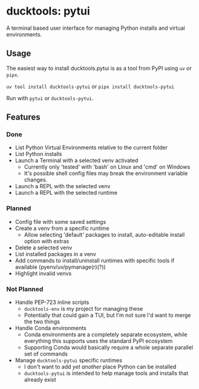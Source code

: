 # ducktools: pytui #

A terminal based user interface for managing Python installs and virtual environments.

## Usage ##

The easiest way to install ducktools.pytui is as a tool from PyPI using `uv` or `pipx`.

`uv tool install ducktools-pytui` or `pipx install ducktools-pytui`

Run with `pytui` or `ducktools-pytui`.

## Features ##

### Done ###

* List Python Virtual Environments relative to the current folder
* List Python installs
* Launch a Terminal with a selected venv activated
  * Currently only 'tested' with 'bash' on Linux and 'cmd' on Windows
  * It's possible shell config files may break the environment variable changes. 
* Launch a REPL with the selected venv
* Launch a REPL with the selected runtime

### Planned ###

* Config file with some saved settings
* Create a venv from a specific runtime
  * Allow selecting 'default' packages to install, auto-editable install option with extras
* Delete a selected venv
* List installed packages in a venv
* Add commands to install/uninstall runtimes with specific tools if available (pyenv/uv/pymanage(r)(?))
* Highlight invalid venvs

### Not Planned ###

* Handle PEP-723 inline scripts
  * `ducktools-env` is my project for managing these
  * Potentially that could gain a TUI, but I'm not sure I'd want to merge the two things
* Handle Conda environments
  * Conda environments are a completely separate ecosystem, 
    while everything this supports uses the standard PyPI ecosystem
  * Supporting Conda would basically require a whole separate parallel set of commands
* Manage `ducktools-pytui` specific runtimes
  * I don't want to add *yet another* place Python can be installed
  * `ducktools-pytui` is intended to help manage tools and installs that already exist

